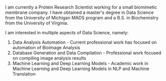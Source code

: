 I am currently a Protein Research Scientist working for a small biomimetic membrane company. 
I have obtained a master's degree in Data Science from the University of Michigan MADS program and a B.S. in Biochemistry from the University of Virginia. 

I am interested in multiple aspects of Data Science, namely:
 1) Data Analysis Automation - Current professional work has focused on automation of Bioimage Analysis
 2) Database Generation and Data Compilation - Professional work focused on compiling image analysis results
 3) Machine Learning and Deep Learning Models - Academic work in Machine Learning and Deep Learning Models in NLP and Machine Translation
